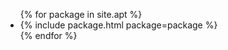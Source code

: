 <ul>
{% for package in site.apt %}
<li>
{% include package.html package=package %}

</li>
{% endfor %}
</ul>
